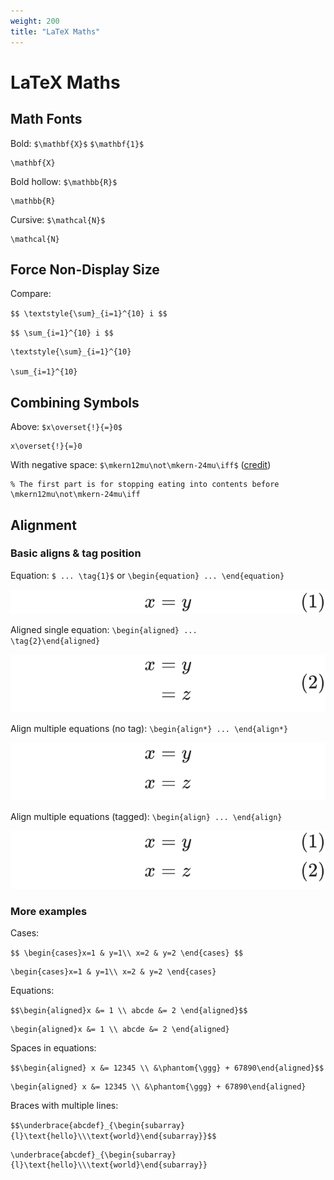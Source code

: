 ```yaml
---
weight: 200
title: "LaTeX Maths"
---
```


# LaTeX Maths

## Math Fonts

Bold: `$\mathbf{X}$` `$\mathbf{1}$`

```text
\mathbf{X}
```

Bold hollow: `$\mathbb{R}$`

```text
\mathbb{R}
```

Cursive: `$\mathcal{N}$`

```text
\mathcal{N}
```

## Force Non-Display Size

Compare:

`$$
\textstyle{\sum}_{i=1}^{10} i
$$`

`$$
\sum_{i=1}^{10} i
$$`

```text
\textstyle{\sum}_{i=1}^{10}

\sum_{i=1}^{10}
```

## Combining Symbols

Above: `$x\overset{!}{=}0$`

```text
x\overset{!}{=}0
```

With negative space: `$\mkern12mu\not\mkern-24mu\iff$` \([credit](https://tex.stackexchange.com/a/67913/206709)\)

```text
% The first part is for stopping eating into contents before
\mkern12mu\not\mkern-24mu\iff
```

## Alignment

### Basic aligns & tag position

Equation: <code class="nolatex">$ ... \tag{1}$</code>  or <code class="nolatex">\begin{equation} ... \end{equation}</code>

![Equation  with tag](/img/latex_equation.png)

Aligned single equation: <code class="nolatex">\begin{aligned} ... \tag{2}\end{aligned}</code>

![Aligned single equations with tag](/img/latex_aligned.png)

Align multiple equations (no tag): <code class="nolatex">\begin{align*} ... \end{align*}</code>

![Align multiple equations with no tag](/img/latex_align_star.png)

Align multiple equations (tagged): <code class="nolatex">\begin{align} ... \end{align}</code>

![Align multiple equations with tag](/img/latex_align.png)

### More examples

Cases:

`$$
\begin{cases}x=1 & y=1\\ x=2 & y=2 \end{cases}
$$`

```text
\begin{cases}x=1 & y=1\\ x=2 & y=2 \end{cases}
```

Equations: 

`$$\begin{aligned}x &= 1 \\ abcde &= 2 \end{aligned}$$`

```text
\begin{aligned}x &= 1 \\ abcde &= 2 \end{aligned}
```

Spaces in equations:

`$$\begin{aligned} x &= 12345 \\ &\phantom{\ggg} + 67890\end{aligned}$$`

```text
\begin{aligned} x &= 12345 \\ &\phantom{\ggg} + 67890\end{aligned}
```

Braces with multiple lines:

`$$\underbrace{abcdef}_{\begin{subarray}{l}\text{hello}\\\text{world}\end{subarray}}$$`

```text
\underbrace{abcdef}_{\begin{subarray}{l}\text{hello}\\\text{world}\end{subarray}}
```

